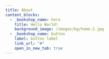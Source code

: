 ```yaml
---
title: About
content_blocks:
  - _bookshop_name: hero
    title: Hello World!
    background_image: /images/bg/home-2.jpg
  - _bookshop_name: button
    label: button label
    link_url: "#"
    open_in_new_tab: true
---
```

